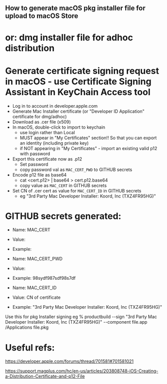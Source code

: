 ## How to generate macOS pkg installer file for upload to macOS Store
# or: dmg installer file for adhoc distribution

# Generate certificate signing request in macOS - use Certificate Signing Assistant in KeyChain Access tool

- Log in to account in developer.apple.com
- Generate Mac Installer certificate (or "Developer ID Application" certificate for dmg/adhoc)
- Download as .cer file (x509)
- In macOS, double-click to import to keychain
  - use login rather than Local
  - MUST appear in "My Certificates" section!! So that you can export an identity (including private key)
  - if NOT appearing in "My Certificates" - import an existing valid p12 with password
- Export this certificate now as .p12 
  - Set password
  - copy password val as `MAC_CERT_PWD` to GITHUB secrets
- Encode p12 file as base64 
  - cat <cert.p12> | base64 > cert.p12.base64
  - copy value as `MAC_CERT` in GITHUB secrets
- Set CN of .cer cert as value for `MAC_CERT_ID` in GITHUB secrets
  - eg "3rd Party Mac Developer Installer: Koord, Inc (TXZ4FR95HG)"

# GITHUB secrets generated:

- Name: MAC_CERT
- Value: <base64-encoded value of certificate in p12 format>
- Example: <lots of b64 data>

- Name: MAC_CERT_PWD
- Value: <password generated during export of certificate to p12 format>
- Example: 98sydf987sdf98s7df

- Name: MAC_CERT_ID
- Value: CN of certificate
- Example: "3rd Party Mac Developer Installer: Koord, Inc (TXZ4FR95HG)"


Use this for pkg Installer signing
eg
% productbuild --sign "3rd Party Mac Developer Installer: Koord, Inc (TXZ4FR95HG)" --component file.app /Applications file.pkg

# Useful refs:

https://developer.apple.com/forums/thread/701581#701581021 

https://support.magplus.com/hc/en-us/articles/203808748-iOS-Creating-a-Distribution-Certificate-and-p12-File
